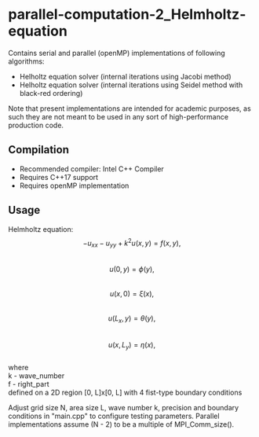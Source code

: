 # parallel-computation-2_Helmholtz-equation

Contains serial and parallel (openMP) implementations of following algorithms:

* Helholtz equation solver (internal iterations using Jacobi method)
* Helholtz equation solver (internal iterations using Seidel method with black-red ordering)

Note that present implementations are intended for academic purposes, as such they are not meant to be used in any sort of high-performance production code.

## Compilation

* Recommended compiler: Intel C++ Compiler
* Requires C++17 support
* Requires openMP implementation

## Usage

Helmholtz equation:<br>
$$-u_{xx} - u_{yy} + k^2 u(x, y) = f(x, y),$$<br>
$$ u(0, y)  = \phi(y), $$<br>
$$ u(x , 0) = \xi (x),$$ <br>
$$ u(L_x, y) = \theta(y),$$ <br>
$$ u(x, L_y) = \eta(x),$$<br>
where<br>
k - wave_number<br>
f - right_part<br>
defined on a 2D region [0, L]x[0, L] with 4 fist-type boundary conditions

Adjust grid size N, area size L, wave number k, precision and boundary conditions in "main.cpp" to configure testing parameters. Parallel implementations assume (N - 2) to be a multiple of MPI_Comm_size().
